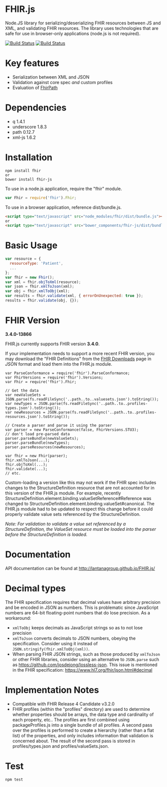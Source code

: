 # FHIR.js
Node.JS library for serializing/deserializing FHIR resources between JS and XML, and validating FHIR resources.
The library uses technologies that are safe for use in browser-only applications (node.js is not required). 

[![Build Status](https://ci.appveyor.com/api/projects/status/nt0h6ufvhdvk7obc/branch/master?svg=true)](https://ci.appveyor.com/project/seanmcilvenna/fhir-js)
[![Build Status](https://travis-ci.org/lantanagroup/FHIR.js.svg?branch=master)](https://travis-ci.org/lantanagroup/FHIR.js)

# Key features
* Serialization between XML and JSON
* Validation against core spec *and* custom profiles
* Evaluation of [FhirPath](http://build.fhir.org/fhirpath.html)

# Dependencies
* q 1.4.1
* underscore 1.8.3
* path 0.12.7
* xml-js 1.6.2

# Installation
```
npm install fhir
or
bower install fhir-js
```

To use in a node.js application, require the "fhir" module.
```js
var Fhir = require('fhir').Fhir;
```

To use in a browser application, reference dist/bundle.js.

```html
<script type="text/javascript" src="node_modules/fhir/dist/bundle.js"></script>
or
<script type="text/javascript" src="bower_components/fhir-js/dist/bundle.js"></script>
```

# Basic Usage
```js
var resource = {
  resourceType: 'Patient',
  ...
};
var fhir = new Fhir();
var xml = fhir.objToXml(resource);
var json = fhir.xmlToJson(xml);
var obj = fhir.xmlToObj(xml);
var results = fhir.validate(xml, { errorOnUnexpected: true });
results = fhir.validate(obj, {});
```

# FHIR Version
**3.4.0-13866**

FHIR.js currently supports FHIR version **3.4.0**.

If your implementation needs to support a more recent FHIR version, you may download the "FHIR Definitions" from the [FHIR Downloads](http://build.fhir.org/downloads.html) page in *JSON* format and load them into the FHIR.js module.

```
var ParseConformance = require('fhir').ParseConformance;
var FhirVersions = require('fhir').Versions;
var Fhir = require('fhir').Fhir;

// Get the data
var newValueSets = JSON.parse(fs.readFileSync('..path..to..valuesets.json').toString());
var newTypes = JSON.parse(fs.readFileSync('..path..to..profiles-types.json').toString());
var newResources = JSON.parse(fs.readFileSync('..path..to..profiles-resources.json').toString());

// Create a parser and parse it using the parser
var parser = new ParseConformance(false, FhirVersions.STU3);           // don't load pre-parsed data
parser.parseBundle(newValueSets);
parser.parseBundle(newTypes);
parser.parseResources(newResources);

var fhir = new Fhir(parser);
fhir.xmlToJson(...);
fhir.objToXml(...);
fhir.validate(...);
// etc.
```

Custom-loading a version like this may not work if the FHIR spec includes changes to the StructureDefinition resource that are not accounted for in this version of the FHIR.js module. For example, recently StructureDefinition.element.binding.valueSetReference#Reference was changed to StructureDefinition.element.binding.valueSet#canonical. The FHIR.js module had to be updated to respect this change before it could properly validate value sets referenced by the StructureDefinition. 

*Note: For validation to validate a value set referenced by a StructureDefinition, the ValueSet resource must be loaded into the parser before the StructureDefinition is loaded.*

# Documentation
API documentation can be found at http://lantanagroup.github.io/FHIR.js/

# Decimal types
The FHIR specification requires that decimal values have arbitrary precision
and be encoded in JSON as numbers. This is problematic since JavaScript numbers
are 64-bit floating-point numbers that do lose precision. As a workaround:

* `xmlToObj` keeps decimals as JavaScript strings so as to not lose precision
* `xmlToJson` converts decimals to JSON numbers, obeying the specification. Consider using it instead of `JSON.stringify(fhir.xmlToObj(xml))`.
* When parsing FHIR JSON strings, such as those produced by `xmlToJson` or other FHIR libraries, consider using an alternative to `JSON.parse` such as https://github.com/josdejong/lossless-json. This issue is mentioned in the FHIR specification: https://www.hl7.org/fhir/json.html#decimal

# Implementation Notes
* Compatible with FHIR Release 4 Candidate v3.2.0
* FHIR profiles (within the "profiles" directory) are used to determine whether properties should be arrays, the data type and cardinality of each property, etc.. The profiles are first combined using packageProfiles.js into a single bundle of all profiles. A second pass over the profiles is performed to create a hierarchy (rather than a flat list) of the properties, and only includes information that validation is concerned about. The result of the second pass is stored in profiles/types.json and profiles/valueSets.json.

# Test
```
npm test
```
